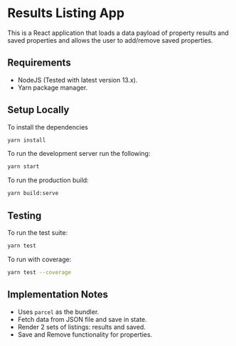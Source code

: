 # Results Listing App

This is a React application that loads a data payload of property results and
saved properties and allows the user to add/remove saved properties.

## Requirements

- NodeJS (Tested with latest version 13.x).
- Yarn package manager.

## Setup Locally

To install the dependencies

```bash
yarn install
```

To run the development server run the following:

```bash
yarn start
```

To run the production build:

```bash
yarn build:serve
```

## Testing

To run the test suite:

```bash
yarn test
```

To run with coverage:

```bash
yarn test --coverage
```

## Implementation Notes

- Uses `parcel` as the bundler.
- Fetch data from JSON file and save in state.
- Render 2 sets of listings: results and saved.
- Save and Remove functionality for properties.
